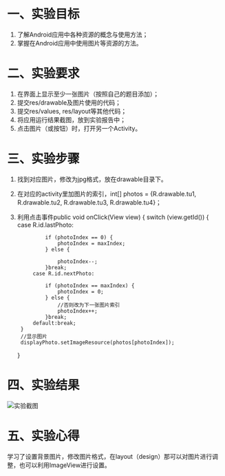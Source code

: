# 一、实验目标
1. 了解Android应用中各种资源的概念与使用方法；
2. 掌握在Android应用中使用图片等资源的方法。

# 二、实验要求
1. 在界面上显示至少一张图片（按照自己的题目添加）；
2. 提交res/drawable及图片使用的代码；
3. 提交res/values, res/layout等其他代码；
4. 将应用运行结果截图，放到实验报告中；
5. 点击图片（或按钮）时，打开另一个Activity。

# 三、实验步骤
1. 找到对应图片，修改为jpg格式，放在drawable目录下。
2. 在对应的activity里加图片的索引，int[] photos = {R.drawable.tu1, R.drawable.tu2, R.drawable.tu3, R.drawable.tu4}；
3. 利用点击事件public void onClick(View view) {
        switch (view.getId()) {
            case R.id.lastPhoto:
                
                if (photoIndex == 0) {
                    photoIndex = maxIndex;
                } else {
                    
                    photoIndex--;
                }break;
            case R.id.nextPhoto:
             
                if (photoIndex == maxIndex) {
                    photoIndex = 0;
                } else {
                    //否则改为下一张图片索引
                    photoIndex++;
                }break;
            default:break;
        }
        //显示图片
        displayPhoto.setImageResource(photos[photoIndex]);
    }

# 四、实验结果
![实验截图](https://raw.githubusercontent.com/Lj-xinfei/android-labs-2020/044b6c7d13a9e6c6e5b2d3b66ca3404b1d972e31/students/net1814080903119/lab3.jpg)

# 五、实验心得
学习了设置背景图片，修改图片格式，在layout（design）那可以对图片进行调整，也可以利用ImageView进行设置。
